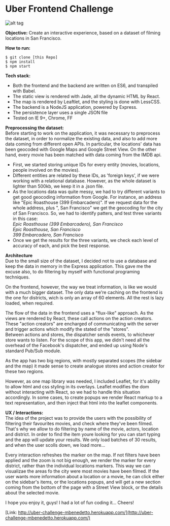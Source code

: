 # Uber Frontend Challenge

![alt tag](http://www.mbenedetto.com/wp-content/uploads/2016/03/Screen-Shot-2016-03-24-at-23.55.18-1024x563.png)


**Objective:** Create an interactive experience, based on a dataset of filming locations in San Francisco.

**How to run:** 
```
$ git clone [this Repo]
$ npm install
$ npm start
```

**Tech stack:** 
- Both the frontend and the backend are written on ES6, and transpiled with Babel. 
- The static view is rendered with Jade, all the dynamic HTML by React.
- The map is rendered by Leaftlet, and the styling is done with LessCSS.
- The backend is a NodeJS application, powered by Express.
- The persistence layer uses a single JSON file
- Tested on IE 9+, Chrome, FF


**Preprocessing the dataset:**   
Before starting to work on the application, it was necessary to preprocess the dataset, in order to normalize the existing data, and also to add more data coming from different open APIs.
In particular, the locations' data has been geocoded with Google Maps and Google Street View. On the other hand, every movie has been matched with data coming from the IMDB api. 

- First, we started storing unique IDs for every entity (movies, locations, people involved on the movies). 
- Different entities are related by these IDs, as 'foreign keys', if we were working with a relational database. However, as the whole dataset is lighter than 500kb, we keep it in a .json file.
- As the locations data was quite messy, we had to try different variants to get good geocoding information from Google. For instance, an address like "Epic Roasthouse (399 Embarcadero)". If we request data for the whole address, plus ", San Francisco" we get the geocoding for the city of San Francisco. 
So, we had to identify patters, and test three variants in this case:    
     *Epic Roasthouse (399 Embarcadero), San Francisco*   
     *Epic Roasthouse, San Francisco*   
     *399 Embarcadero, San Francisco*   
- Once we get the results for the three variants, we check each level of accuracy of each, and pick the best response.


**Architecture**   
Due to the small size of the dataset, I decided not to use a database and keep the data in memory in the Express application. This gave me the excuse also, to do filtering by myself with functional programing techniques.

On the frontend, however, the way we treat information, is like we would with a much bigger dataset. The only data we're caching on the frontend is the one for districts, wich is only an array of 60 elements. All the rest is lazy loaded, when required.

The flow of the data in the frontend uses a "flux-like" approach. As the views are rendered by React, these call actions on the action creators. These "action creators" are encharged of communicating with the server and trigger actions which modify the stated of the "stores".   
Between actions and stores, the dispatcher sends events, to whichever store wants to listen. For the scope of this app, we didn't need all the overhead of the Facebook's dispatcher, and ended up using Node's standard Pub/Sub module.    

As the app has two big regions, with mostly separated scopes (the sidebar and the map) it made sense to create analogue stores and action creator for these two regions.

However, as one map library was needed, I included Leaflet, for it's ability to allow html and css styling in its overlays. Leaflet modifies the dom without interacting with React, so we had to handle this situation accordingly. In some cases, to create popups we render React markup to a text representation, and then inject that html into the leaflet components.


**UX / Interactions:**  
The idea of the project was to provide the users with the possibility of filtering their favourites movies, and check where they've been filmed.
That's why we allow to do filtering by name of the movie, actors, location and district. In order to find the item youre looking for you can start typing and the app will update your results. We only load batches of 30 results, and when the user scolls down, we load more...     

Every interaction refreshes the marker on the map. If not filters have been applied and the zoom is not big enough, we render the marker for every district, rather than the individual locations markers. This way we can visualizae the areas fo the city were most movies have been filmed.
If the user wants more information about a location or a movie, he can click either on the sidebar's items, or the locations popups, and will get a new section coming from the bottom of the page with a Street View block, or the details about the selected movie.


I hope you enjoy it, guys! I had a lot of fun coding it...
Cheers!

[Link: http://uber-challenge-mbenedetto.herokuapp.com/](http://uber-challenge-mbenedetto.herokuapp.com/)







